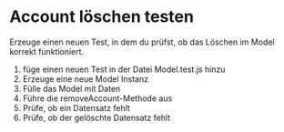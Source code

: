 # Account löschen testen

Erzeuge einen neuen Test, in dem du prüfst, ob das Löschen im Model korrekt funktioniert.

1. füge einen neuen Test in der Datei Model.test.js hinzu
2. Erzeuge eine neue Model Instanz
3. Fülle das Model mit Daten
4. Führe die removeAccount-Methode aus
5. Prüfe, ob ein Datensatz fehlt
6. Prüfe, ob der gelöschte Datensatz fehlt

